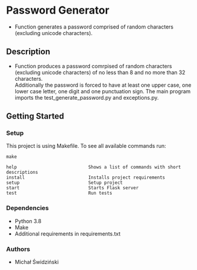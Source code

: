 # Password Generator
- Function generates a password comprised of random characters (excluding unicode characters).
## Description
- Function produces a password comrpised of random characters (excluding unicode characters) of no less than 8 and no more than 32 characters.\
Additionally the password is forced to have at least one upper case, one lower case letter, one digit and one punctuation sign. The main program imports the test_generate_password.py and exceptions.py.
## Getting Started
### Setup
This project is using Makefile. To see all available commands run:
```
make

help                           Shows a list of commands with short descriptions
install                        Installs project requirements
setup                          Setup project
start                          Starts Flask server
test                           Run tests
```
### Dependencies
- Python 3.8
- Make 
- Additional requirements in requirements.txt
### Authors
- Michał Świdziński